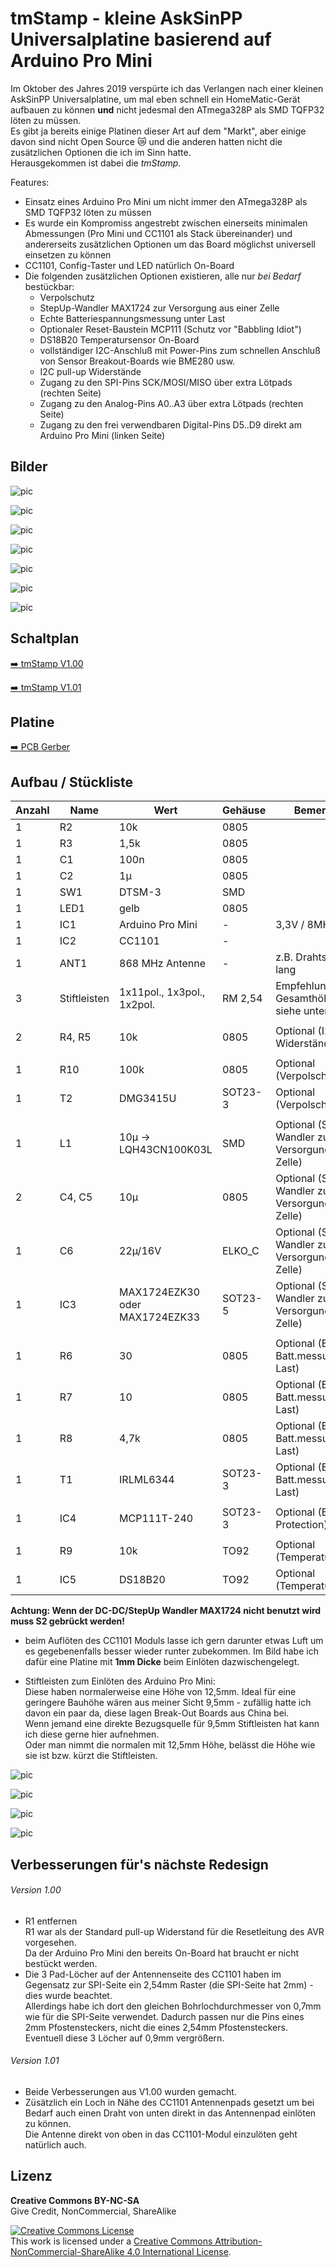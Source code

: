 
# tmStamp - kleine AskSinPP Universalplatine basierend auf Arduino Pro Mini

Im Oktober des Jahres 2019 verspürte ich das Verlangen nach einer kleinen AskSinPP Universalplatine, um mal eben schnell ein HomeMatic-Gerät aufbauen zu können **und** nicht jedesmal den ATmega328P als SMD TQFP32 löten zu müssen.<br>
Es gibt ja bereits einige Platinen dieser Art auf dem "Markt", aber einige davon sind nicht Open Source :crying_cat_face: und die anderen hatten nicht die zusätzlichen Optionen die ich im Sinn hatte.<br>
Herausgekommen ist dabei die *tmStamp*.

Features:

- Einsatz eines Arduino Pro Mini um nicht immer den ATmega328P als SMD TQFP32 löten zu müssen
- Es wurde ein Kompromiss angestrebt zwischen einerseits minimalen Abmessungen (Pro Mini und CC1101 als Stack übereinander) und andererseits zusätzlichen Optionen um das Board möglichst universell einsetzen zu können
- CC1101, Config-Taster und LED natürlich On-Board
- Die folgenden zusätzlichen Optionen existieren, alle nur *bei Bedarf* bestückbar:
  - Verpolschutz
  - StepUp-Wandler MAX1724 zur Versorgung aus einer Zelle
  - Echte Batteriespannungsmessung unter Last
  - Optionaler Reset-Baustein MCP111 (Schutz vor "Babbling Idiot")
  - DS18B20 Temperatursensor On-Board
  - vollständiger I2C-Anschluß mit Power-Pins zum schnellen Anschluß von Sensor Breakout-Boards wie BME280 usw.
  - I2C pull-up Widerstände
  - Zugang zu den SPI-Pins SCK/MOSI/MISO über extra Lötpads (rechten Seite)
  - Zugang zu den Analog-Pins A0..A3 über extra Lötpads (rechten Seite)
  - Zugang zu den frei verwendbaren Digital-Pins D5..D9 direkt am Arduino Pro Mini (linken Seite)


## Bilder

![pic](Images/tmStamp_01.jpg)

![pic](Images/tmStamp_02.jpg)

![pic](Images/tmStamp_03.jpg)

![pic](Images/tmStamp_04.jpg)

![pic](Images/tmStamp_05.jpg)

![pic](Images/tmStamp_Top.png)

![pic](Images/tmStamp_Bottom.png)


## Schaltplan

[:arrow_right: tmStamp V1.00](https://github.com/TomMajor/SmartHome/tree/master/PCB/tmStamp/Files/tmStamp_v100.pdf)

[:arrow_right: tmStamp V1.01](https://github.com/TomMajor/SmartHome/tree/master/PCB/tmStamp/Files/tmStamp_v101.pdf)


## Platine

[:arrow_right: PCB Gerber](Gerber)


## Aufbau / Stückliste

| Anzahl    | Name      | Wert              | Gehäuse       | Bemerkungen |
|---|---|---|---|---|
| 1 | R2                | 10k               | 0805          | |
| 1 | R3                | 1,5k              | 0805          | |
| 1 | C1                | 100n              | 0805          | |
| 1 | C2                | 1µ                | 0805          | |
| 1 | SW1               | DTSM-3            | SMD           | |
| 1 | LED1	            | gelb	            | 0805          | |
| 1 | IC1	            | Arduino Pro Mini  | -             | 3,3V / 8MHz Version |
| 1 | IC2	            | CC1101	        | -             | |
| 1 | ANT1	            | 868 MHz Antenne   | -             | z.B. Drahtstück 86mm lang |
| 3 | Stiftleisten | 1x11pol., 1x3pol., 1x2pol.| RM 2,54    | Empfehlung: Gesamthöhe 9,5mm, siehe unten |
|   |                   |                   |               | |
| 2 | R4, R5            | 10k               | 0805          | Optional (I2C pull-up Widerstände) |
|   |                   |                   |               | |
| 1 | R10               | 100k              | 0805          | Optional (Verpolschutz) |
| 1 | T2                | DMG3415U          | SOT23-3       | Optional (Verpolschutz) |
|   |                   |                   |               | |
| 1 | L1	            | 10µ -> LQH43CN100K03L | SMD       | Optional (StepUp-Wandler zur Versorgung aus einer Zelle) |
| 2 | C4, C5	        | 10µ	            | 0805          | Optional (StepUp-Wandler zur Versorgung aus einer Zelle) |
| 1 | C6	            | 22µ/16V           | ELKO_C        | Optional (StepUp-Wandler zur Versorgung aus einer Zelle) |
| 1 | IC3	            | MAX1724EZK30 oder MAX1724EZK33 | SOT23-5 | Optional (StepUp-Wandler zur Versorgung aus einer Zelle) |
|   |                   |                   |               | |
| 1 | R6	            | 30	            | 0805          | Optional (Echte Batt.messung unter Last) |
| 1 | R7	            | 10	            | 0805          | Optional (Echte Batt.messung unter Last) |
| 1 | R8	            | 4,7k	            | 0805          | Optional (Echte Batt.messung unter Last) |
| 1 | T1	            | IRLML6344         | SOT23-3       | Optional (Echte Batt.messung unter Last) |
|   |                   |                   |               | |
| 1 | IC4	            | MCP111T-240	    | SOT23-3       | Optional (BI-Protection) |
|   |                   |                   |               | |
| 1 | R9	            | 10k	            | TO92          | Optional (Temperaturmessung) |
| 1 | IC5	            | DS18B20	        | TO92          | Optional (Temperaturmessung) |

**Achtung: Wenn der DC-DC/StepUp Wandler MAX1724 nicht benutzt wird muss S2 gebrückt werden!**

- beim Auflöten des CC1101 Moduls lasse ich gern darunter etwas Luft um es gegebenenfalls besser wieder runter zubekommen. Im Bild habe ich dafür eine Platine mit **1mm Dicke** beim Einlöten dazwischengelegt.

- Stiftleisten zum Einlöten des Arduino Pro Mini:<br>
Diese haben normalerweise eine Höhe von 12,5mm. Ideal für eine geringere Bauhöhe wären aus meiner Sicht 9,5mm - zufällig hatte ich davon ein paar da, diese lagen Break-Out Boards aus China bei.<br>
Wenn jemand eine direkte Bezugsquelle für 9,5mm Stiftleisten hat kann ich diese gerne hier aufnehmen.<br>
Oder man nimmt die normalen mit 12,5mm Höhe, belässt die Höhe wie sie ist bzw. kürzt die Stiftleisten.

![pic](Images/tmStamp_Aufbau_01.jpg)

![pic](Images/tmStamp_Aufbau_02.jpg)

![pic](Images/Stiftleisten.jpg)

![pic](Images/tmStamp_Bestellung.png)


## Verbesserungen für's nächste Redesign

###### Version 1.00

- R1 entfernen<br>
R1 war als der Standard pull-up Widerstand für die Resetleitung des AVR vorgesehen.<br>
Da der Arduino Pro Mini den bereits On-Board hat braucht er nicht bestückt werden.
- Die 3 Pad-Löcher auf der Antennenseite des CC1101 haben im Gegensatz zur SPI-Seite ein 2,54mm Raster (die SPI-Seite hat 2mm) - dies wurde beachtet.<br>
Allerdings habe ich dort den gleichen Bohrlochdurchmesser von 0,7mm wie für die SPI-Seite verwendet. Dadurch passen nur die Pins eines 2mm Pfostensteckers, nicht die eines 2,54mm Pfostensteckers. Eventuell diese 3 Löcher auf 0,9mm vergrößern.

###### Version 1.01

- Beide Verbesserungen aus V1.00 wurden gemacht.
- Züsätzlich ein Loch in Nähe des CC1101 Antennenpads gesetzt um bei Bedarf auch einen Draht von unten direkt in das Antennenpad einlöten zu können.<br>
Die Antenne direkt von oben in das CC1101-Modul einzulöten geht natürlich auch.


## Lizenz

**Creative Commons BY-NC-SA**<br>
Give Credit, NonCommercial, ShareAlike

<a rel="license" href="http://creativecommons.org/licenses/by-nc-sa/4.0/"><img alt="Creative Commons License" style="border-width:0" src="https://i.creativecommons.org/l/by-nc-sa/4.0/88x31.png" /></a><br />This work is licensed under a <a rel="license" href="http://creativecommons.org/licenses/by-nc-sa/4.0/">Creative Commons Attribution-NonCommercial-ShareAlike 4.0 International License</a>.
